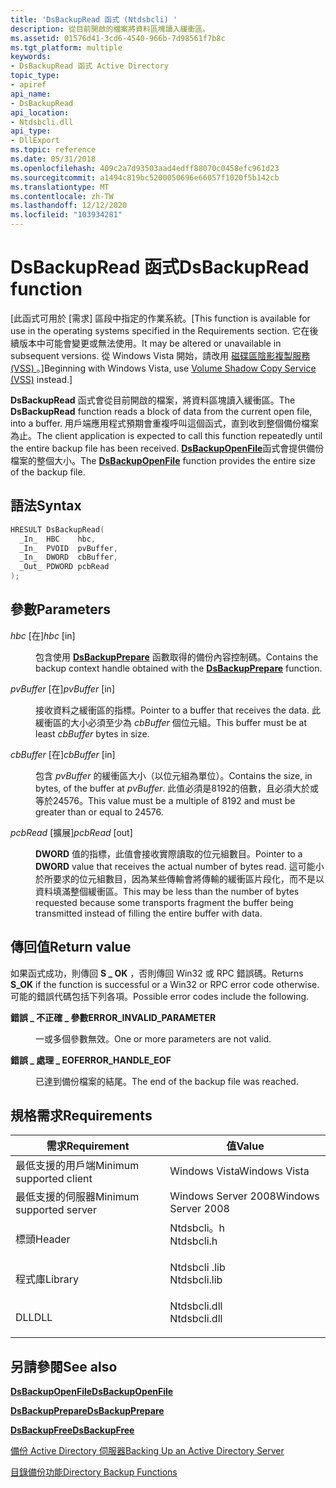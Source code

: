 ```yaml
---
title: 'DsBackupRead 函式 (Ntdsbcli) '
description: 從目前開啟的檔案將資料區塊讀入緩衝區。
ms.assetid: 01576d41-3cd6-4540-966b-7d98561f7b8c
ms.tgt_platform: multiple
keywords:
- DsBackupRead 函式 Active Directory
topic_type:
- apiref
api_name:
- DsBackupRead
api_location:
- Ntdsbcli.dll
api_type:
- DllExport
ms.topic: reference
ms.date: 05/31/2018
ms.openlocfilehash: 409c2a7d93503aad4edff88070c0458efc961d23
ms.sourcegitcommit: a1494c819bc5200050696e66057f1020f5b142cb
ms.translationtype: MT
ms.contentlocale: zh-TW
ms.lasthandoff: 12/12/2020
ms.locfileid: "103934281"
---
```

# <a name="dsbackupread-function"></a><span data-ttu-id="f4be9-104">DsBackupRead 函式</span><span class="sxs-lookup"><span data-stu-id="f4be9-104">DsBackupRead function</span></span>

<span data-ttu-id="f4be9-105">\[此函式可用於 [需求] 區段中指定的作業系統。</span><span class="sxs-lookup"><span data-stu-id="f4be9-105">\[This function is available for use in the operating systems specified in the Requirements section.</span></span> <span data-ttu-id="f4be9-106">它在後續版本中可能會變更或無法使用。</span><span class="sxs-lookup"><span data-stu-id="f4be9-106">It may be altered or unavailable in subsequent versions.</span></span> <span data-ttu-id="f4be9-107">從 Windows Vista 開始，請改用 [磁碟區陰影複製服務 (VSS) ](../vss/volume-shadow-copy-service-overview.md) 。\]</span><span class="sxs-lookup"><span data-stu-id="f4be9-107">Beginning with Windows Vista, use [Volume Shadow Copy Service (VSS)](../vss/volume-shadow-copy-service-overview.md) instead.\]</span></span>

<span data-ttu-id="f4be9-108">**DsBackupRead** 函式會從目前開啟的檔案，將資料區塊讀入緩衝區。</span><span class="sxs-lookup"><span data-stu-id="f4be9-108">The **DsBackupRead** function reads a block of data from the current open file, into a buffer.</span></span> <span data-ttu-id="f4be9-109">用戶端應用程式預期會重複呼叫這個函式，直到收到整個備份檔案為止。</span><span class="sxs-lookup"><span data-stu-id="f4be9-109">The client application is expected to call this function repeatedly until the entire backup file has been received.</span></span> <span data-ttu-id="f4be9-110">[**DsBackupOpenFile**](dsbackupopenfile.md)函式會提供備份檔案的整個大小。</span><span class="sxs-lookup"><span data-stu-id="f4be9-110">The [**DsBackupOpenFile**](dsbackupopenfile.md) function provides the entire size of the backup file.</span></span>

## <a name="syntax"></a><span data-ttu-id="f4be9-111">語法</span><span class="sxs-lookup"><span data-stu-id="f4be9-111">Syntax</span></span>


```C++
HRESULT DsBackupRead(
  _In_  HBC    hbc,
  _In_  PVOID  pvBuffer,
  _In_  DWORD  cbBuffer,
  _Out_ PDWORD pcbRead
);
```



## <a name="parameters"></a><span data-ttu-id="f4be9-112">參數</span><span class="sxs-lookup"><span data-stu-id="f4be9-112">Parameters</span></span>

<dl> <dt>

<span data-ttu-id="f4be9-113">*hbc* \[在\]</span><span class="sxs-lookup"><span data-stu-id="f4be9-113">*hbc* \[in\]</span></span>
</dt> <dd>

<span data-ttu-id="f4be9-114">包含使用 [**DsBackupPrepare**](dsbackupprepare.md) 函數取得的備份內容控制碼。</span><span class="sxs-lookup"><span data-stu-id="f4be9-114">Contains the backup context handle obtained with the [**DsBackupPrepare**](dsbackupprepare.md) function.</span></span>

</dd> <dt>

<span data-ttu-id="f4be9-115">*pvBuffer* \[在\]</span><span class="sxs-lookup"><span data-stu-id="f4be9-115">*pvBuffer* \[in\]</span></span>
</dt> <dd>

<span data-ttu-id="f4be9-116">接收資料之緩衝區的指標。</span><span class="sxs-lookup"><span data-stu-id="f4be9-116">Pointer to a buffer that receives the data.</span></span> <span data-ttu-id="f4be9-117">此緩衝區的大小必須至少為 *cbBuffer* 個位元組。</span><span class="sxs-lookup"><span data-stu-id="f4be9-117">This buffer must be at least *cbBuffer* bytes in size.</span></span>

</dd> <dt>

<span data-ttu-id="f4be9-118">*cbBuffer* \[在\]</span><span class="sxs-lookup"><span data-stu-id="f4be9-118">*cbBuffer* \[in\]</span></span>
</dt> <dd>

<span data-ttu-id="f4be9-119">包含 *pvBuffer* 的緩衝區大小（以位元組為單位）。</span><span class="sxs-lookup"><span data-stu-id="f4be9-119">Contains the size, in bytes, of the buffer at *pvBuffer*.</span></span> <span data-ttu-id="f4be9-120">此值必須是8192的倍數，且必須大於或等於24576。</span><span class="sxs-lookup"><span data-stu-id="f4be9-120">This value must be a multiple of 8192 and must be greater than or equal to 24576.</span></span>

</dd> <dt>

<span data-ttu-id="f4be9-121">*pcbRead* \[擴展\]</span><span class="sxs-lookup"><span data-stu-id="f4be9-121">*pcbRead* \[out\]</span></span>
</dt> <dd>

<span data-ttu-id="f4be9-122">**DWORD** 值的指標，此值會接收實際讀取的位元組數目。</span><span class="sxs-lookup"><span data-stu-id="f4be9-122">Pointer to a **DWORD** value that receives the actual number of bytes read.</span></span> <span data-ttu-id="f4be9-123">這可能小於所要求的位元組數目，因為某些傳輸會將傳輸的緩衝區片段化，而不是以資料填滿整個緩衝區。</span><span class="sxs-lookup"><span data-stu-id="f4be9-123">This may be less than the number of bytes requested because some transports fragment the buffer being transmitted instead of filling the entire buffer with data.</span></span>

</dd> </dl>

## <a name="return-value"></a><span data-ttu-id="f4be9-124">傳回值</span><span class="sxs-lookup"><span data-stu-id="f4be9-124">Return value</span></span>

<span data-ttu-id="f4be9-125">如果函式成功，則傳回 **S \_ OK** ，否則傳回 Win32 或 RPC 錯誤碼。</span><span class="sxs-lookup"><span data-stu-id="f4be9-125">Returns **S\_OK** if the function is successful or a Win32 or RPC error code otherwise.</span></span> <span data-ttu-id="f4be9-126">可能的錯誤代碼包括下列各項。</span><span class="sxs-lookup"><span data-stu-id="f4be9-126">Possible error codes include the following.</span></span>

<dl> <dt>

<span data-ttu-id="f4be9-127">**錯誤 \_ 不正確 \_ 參數**</span><span class="sxs-lookup"><span data-stu-id="f4be9-127">**ERROR\_INVALID\_PARAMETER**</span></span>
</dt> <dd>

<span data-ttu-id="f4be9-128">一或多個參數無效。</span><span class="sxs-lookup"><span data-stu-id="f4be9-128">One or more parameters are not valid.</span></span>

</dd> <dt>

<span data-ttu-id="f4be9-129">**錯誤 \_ 處理 \_ EOF**</span><span class="sxs-lookup"><span data-stu-id="f4be9-129">**ERROR\_HANDLE\_EOF**</span></span>
</dt> <dd>

<span data-ttu-id="f4be9-130">已達到備份檔案的結尾。</span><span class="sxs-lookup"><span data-stu-id="f4be9-130">The end of the backup file was reached.</span></span>

</dd> </dl>

## <a name="requirements"></a><span data-ttu-id="f4be9-131">規格需求</span><span class="sxs-lookup"><span data-stu-id="f4be9-131">Requirements</span></span>



| <span data-ttu-id="f4be9-132">需求</span><span class="sxs-lookup"><span data-stu-id="f4be9-132">Requirement</span></span> | <span data-ttu-id="f4be9-133">值</span><span class="sxs-lookup"><span data-stu-id="f4be9-133">Value</span></span> |
|-------------------------------------|-----------------------------------------------------------------------------------------|
| <span data-ttu-id="f4be9-134">最低支援的用戶端</span><span class="sxs-lookup"><span data-stu-id="f4be9-134">Minimum supported client</span></span><br/> | <span data-ttu-id="f4be9-135">Windows Vista</span><span class="sxs-lookup"><span data-stu-id="f4be9-135">Windows Vista</span></span><br/>                                                                |
| <span data-ttu-id="f4be9-136">最低支援的伺服器</span><span class="sxs-lookup"><span data-stu-id="f4be9-136">Minimum supported server</span></span><br/> | <span data-ttu-id="f4be9-137">Windows Server 2008</span><span class="sxs-lookup"><span data-stu-id="f4be9-137">Windows Server 2008</span></span><br/>                                                          |
| <span data-ttu-id="f4be9-138">標頭</span><span class="sxs-lookup"><span data-stu-id="f4be9-138">Header</span></span><br/>                   | <dl> <span data-ttu-id="f4be9-139"><dt>Ntdsbcli。h</dt></span><span class="sxs-lookup"><span data-stu-id="f4be9-139"><dt>Ntdsbcli.h</dt></span></span> </dl>   |
| <span data-ttu-id="f4be9-140">程式庫</span><span class="sxs-lookup"><span data-stu-id="f4be9-140">Library</span></span><br/>                  | <dl> <span data-ttu-id="f4be9-141"><dt>Ntdsbcli .lib</dt></span><span class="sxs-lookup"><span data-stu-id="f4be9-141"><dt>Ntdsbcli.lib</dt></span></span> </dl> |
| <span data-ttu-id="f4be9-142">DLL</span><span class="sxs-lookup"><span data-stu-id="f4be9-142">DLL</span></span><br/>                      | <dl> <span data-ttu-id="f4be9-143"><dt>Ntdsbcli.dll</dt></span><span class="sxs-lookup"><span data-stu-id="f4be9-143"><dt>Ntdsbcli.dll</dt></span></span> </dl> |



## <a name="see-also"></a><span data-ttu-id="f4be9-144">另請參閱</span><span class="sxs-lookup"><span data-stu-id="f4be9-144">See also</span></span>

<dl> <dt>

[<span data-ttu-id="f4be9-145">**DsBackupOpenFile**</span><span class="sxs-lookup"><span data-stu-id="f4be9-145">**DsBackupOpenFile**</span></span>](dsbackupopenfile.md)
</dt> <dt>

[<span data-ttu-id="f4be9-146">**DsBackupPrepare**</span><span class="sxs-lookup"><span data-stu-id="f4be9-146">**DsBackupPrepare**</span></span>](dsbackupprepare.md)
</dt> <dt>

[<span data-ttu-id="f4be9-147">**DsBackupFree**</span><span class="sxs-lookup"><span data-stu-id="f4be9-147">**DsBackupFree**</span></span>](dsbackupfree.md)
</dt> <dt>

[<span data-ttu-id="f4be9-148">備份 Active Directory 伺服器</span><span class="sxs-lookup"><span data-stu-id="f4be9-148">Backing Up an Active Directory Server</span></span>](backing-up-an-active-directory-server.md)
</dt> <dt>

[<span data-ttu-id="f4be9-149">目錄備份功能</span><span class="sxs-lookup"><span data-stu-id="f4be9-149">Directory Backup Functions</span></span>](directory-backup-functions.md)
</dt> </dl>

 

